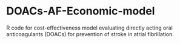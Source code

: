 # DOACs-AF-Economic-model
R code for cost-effectiveness model evaluating directly acting oral anticoagulants (DOACs) for prevention of stroke in atrial fibrillation.
